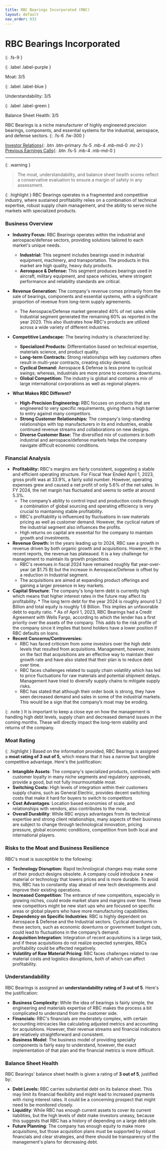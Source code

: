 ```yaml
---
title: RBC Bearings Incorporated (RBC)
layout: default
nav_order: 933
---
```


# RBC Bearings Incorporated
{: .fs-9 }

{: .label .label-purple }

Moat: 3/5

{: .label .label-blue }

Understandability: 3/5

{: .label .label-green }

Balance Sheet Health: 3/5

RBC Bearings is a niche manufacturer of highly engineered precision bearings, components, and essential systems for the industrial, aerospace, and defense sectors.
{: .fs-6 .fw-300 }

[Investor Relations](https://www.google.com/search?q=RBC+investor+relations){: .btn .btn-primary .fs-5 .mb-4 .mb-md-0 .mr-2 }
[Previous Earnings Calls](https://discountingcashflows.com/company/RBC/transcripts/){: .btn .fs-5 .mb-4 .mb-md-0 }

---

{: .warning }
>The moat, understandability, and balance sheet health scores reflect a conservative evaluation to ensure a margin of safety in any assessment.



{: .highlight }
RBC Bearings operates in a fragmented and competitive industry, where sustained profitability relies on a combination of technical expertise, robust supply chain management, and the ability to serve niche markets with specialized products.

### Business Overview

*   **Industry Focus:** RBC Bearings operates within the industrial and aerospace/defense sectors, providing solutions tailored to each market's unique needs.
    *   **Industrial:** This segment includes bearings used in industrial equipment, machinery, and transportation. The products in this market are high quality, heavy duty products.
    *   **Aerospace & Defense:** This segment produces bearings used in aircraft, military equipment, and space vehicles, where stringent performance and reliability standards are critical.
*   **Revenue Generation:** The company's revenue comes primarily from the sale of bearings, components and essential systems, with a significant proportion of revenue from long-term supply agreements.

    *    The Aerospace/Defense market generated 40% of net sales while Industrial segment generated the remaining 60% as reported in the year 2023. This also illustrates how RBC's products are utilized across a wide variety of different industries.

*   **Competitive Landscape:** The bearing industry is characterized by:
    *   **Specialized Products:** Differentiation based on technical expertise, materials science, and product quality.
    *   **Long-term Contracts:** Strong relationships with key customers often result in multi-year contracts, creating sticky demand.
    *   **Cyclical Demand:** Aerospace & Defense is less prone to cyclical swings; whereas, industrials are more prone to economic downturns.
    *   **Global Competition:** The industry is global and contains a mix of large international corporations as well as regional players. 

*   **What Makes RBC Different?**
    *   **High-Precision Engineering:** RBC focuses on products that are engineered to very specific requirements, giving them a high barrier to entry against many competitors.
    *   **Strong Customer Relationships:** The company's long-standing relationships with top manufacturers in its end industries, enable continued revenue streams and collaborations on new designs.
    *   **Diverse Customer Base:** The diversified mix of customers in both industrial and aerospace/defense markets helps the company navigate difficult economic conditions.

### Financial Analysis

*   **Profitability:** RBC's margins are fairly consistent, suggesting a stable and efficient operating structure. For Fiscal Year Ended April 1, 2023, gross profit was at 33.9%, a fairly solid number. However, operating expenses grew and caused a net profit of only 5.6% of the net sales. In FY 2024, the net margin has fluctuated and seems to settle at around 5.3%.
    *   The company’s ability to control input and production costs through a combination of global sourcing and operating efficiency is very crucial to maintaining stable profitability.
    *   RBC's profitability is influenced by fluctuations in raw materials pricing as well as customer demand. However, the cyclical nature of the industrial segment also influences the profits.
    *   High returns on capital are essential for the company to maintain growth and investments.
*   **Revenue Growth:** In the years leading up to 2024, RBC saw a growth in revenue driven by both organic growth and acquisitions. However, in the recent reports, the revenue has plateaued. It is a key challenge for management to maintain its growth projections.
    *   RBC's revenues in fiscal 2024 have remained roughly flat year-over-year (at $1.75 B) but the increase in Aerospace/Defense is offset by a reduction in Industrial segment.
    *   The acquisitions are aimed at expanding product offerings and gaining a larger presence in key markets.
*    **Capital Structure**: The company's long-term debt is currently high which means that higher interest rates in the future may affect its profitability.
    *   The long term debt for the year 2024 is roughly around 1.2 Billion and total equity is roughly 1.6 Billion. This implies an unfavorable debt to equity ratio.
    *    As of April 1, 2023, RBC Bearings had a Credit Agreement with Wells Fargo, according to which the lender has a first priority over the assets of the company. This adds to the risk profile of the company since it implies that bond holders have a lower position if RBC defaults on loans.
*   **Recent Concerns/Controversies:**
     * RBC has faced criticism from some investors over the high debt levels that resulted from acquisitions. Management, however, insists on the fact that acquisitions are an effective way to maintain their growth rate and have also stated that their plan is to reduce debt over time.
     * RBC faces challenges related to supply chain volatility which has led to price fluctuations for raw materials and potential shipment delays. Management have tried to diversify supply chains to mitigate supply risks.
     * RBC has stated that although their order book is strong, they have seen decreased demand and sales in some of the industrial markets. This would be a sign that the company’s moat may be eroding.

{: .note }
It is important to keep a close eye on how the management is handling high debt levels, supply chain and decreased demand issues in the coming months. These will directly impact the long-term stability and returns of the company.

### Moat Rating

{: .highlight }
Based on the information provided, RBC Bearings is assigned a **moat rating of 3 out of 5**, which means that it has a narrow but tangible competitive advantage. Here's the justification:

*   **Intangible Assets**: The company's specialized products, combined with customer loyalty in many niche segments and regulatory approvals, provide a good, but not fully insurmountable moat.
*   **Switching Costs:** High levels of integration within their customers supply chains, such as General Electric, provides decent switching costs that make it hard for buyers to switch to competitors
*   **Cost Advantages**: Location based economies of scale, and relationships with vendors, also contributes to the moat.
*   **Overall Durability**: While RBC enjoys advantages from its technical expertise and strong client relationships, many aspects of their business are subject to change through technological innovation, pricing pressure, global economic conditions, competition from both local and international players.

### Risks to the Moat and Business Resilience

RBC's moat is susceptible to the following:

*   **Technology Disruption:** Rapid technological changes may make some of their product designs obsolete. A company could introduce a new material or technology that lowers prices and is more durable. To avoid this, RBC has to constantly stay ahead of new tech developments and improve their existing operations.
*   **Increased Competition**: The entrance of new competitors, especially in growing niches, could erode market share and margins over time. These new competitors might be new start ups who are focused on specific areas or global players who have more manufacturing capabilities.
*  **Dependency on Specific Industries**: RBC is highly dependent on Aerospace & Defense and the Industrial sectors. Cyclical downturns in these sectors, such as economic downturns or government budget cuts, could lead to fluctuations in the company’s demand. 
*   **Acquisition Integration**: Integration of recent acquisitions is a large task, and if these acquisitions do not realize expected synergies, RBCs profitability could be affected negatively.
*    **Volatility of Raw Material Pricing**: RBC faces challenges related to raw material costs and logistics disruptions, both of which can affect profitability. 

### Understandability

RBC Bearings is assigned an **understandability rating of 3 out of 5**. Here's the justification:

*   **Business Complexity:** While the idea of bearings is fairly simple, the engineering and materials expertise of RBC makes the process a bit complicated to understand from the customer side.
*   **Financials:** RBC's financials are moderately complex, with certain accounting intricacies like calculating adjusted metrics and accounting for acquisitions. However, their revenue streams and financial indicators are relatively straightforward and consistent.
*   **Business Model**: The business model of providing specialty components is fairly easy to understand, however, the exact implementation of that plan and the financial metrics is more difficult.

### Balance Sheet Health

RBC Bearings' balance sheet health is given a rating of **3 out of 5**, justified by:

*   **Debt Levels:** RBC carries substantial debt on its balance sheet. This may limit its financial flexibility and might lead to increased payments with rising interest rates. It could be a concerning prospect that might need to be monitored closely.
*   **Liquidity**: While RBC has enough current assets to cover its current liabilities, but the high levels of debt make investors uneasy, because this suggests that RBC has a history of depending on a large debt pile.
*   **Future Planning**: The company has enough equity to make more acquisitions, but those acquisition plans must be supported by robust financials and clear strategies, and there should be transparency of the management's plans for decreasing debt.


